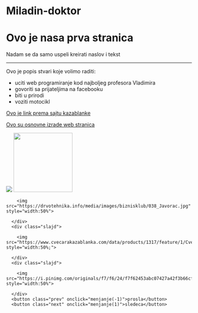 # Miladin-doktor<html>
<head>
<title>Nasa prva web stranica</title>
<style>
body {

  background-image: url('https://cvecarstvo.com/wp-content/uploads/2016/02/Cvecara-Fragola-9-620x315.jpg'); }
  
#tekst { color: white;
		 text-decoration: none;
		 font-family: Verdana; }
#deo { background-color: black;
       padding: 15px; }

</style>
</head>
<body>
<div id='deo'>
<h1 id='tekst'>Ovo je nasa prva stranica</h1>
<p id='tekst'>Nadam se da samo uspeli kreirati naslov i tekst</p>
<hr>
<p id='tekst'>Ovo je popis stvari koje volimo raditi:</p>
<ul>
<li id='tekst'>uciti web programiranje kod najboljeg  profesora Vladimira</li>
<li id='tekst'>govoriti sa prijateljima na facebooku</li>
<li id='tekst'>biti u prirodi</li>
<li id='tekst'>voziti motocikl</li>
</ul>
<p id='tekst'><a href="https://cvecarakazablanka.com/" title="Povratak">Ovo je link prema sajtu kazablanke</p>
<p id='tekst'>Ovo su osnovne izrade web stranica</p>
</div>
<a href='https://cvecarakazablanka.com/'><img src='https://www.klikdovencanja.com/wp-content/uploads/2015/03/cvecara-kazablanka1-320x160.jpg'></a>
<a href='https://drvotehnika.info/adresar/javorac-bogise'><img src='https://www.pttimenik.com/sites/default/files/imagecache/logo_firme/131969.jpg' height='160px'></a>
<br>
<div>
      <div class="slajd">
      
        <img src="https://drvotehnika.info/media/images/biznisklub/038_Javorac.jpg" style="width:50%">
        
      </div>
      <div class="slajd">
  
        <img src="https://www.cvecarakazablanka.com/data/products/1317/feature/1/Cvetni_aranzman_691.JPG" style="width:50%;">
        
      </div>
      <div class="slajd">
   
        <img src="https://i.pinimg.com/originals/f7/f6/24/f7f62453abc07427a42f3b66cfcd4183.jpg" style="width:50%">
       
      </div>
      <button class="prev" onclick="menjanje(-1)">prosla</button>
      <button class="next" onclick="menjanje(1)">sledeca</button>

</body>
<script>
var slajdIndex = 1;
      pokaziSlajd(slajdIndex);
      
      function menjanje(n) {
        pokaziSlajd(slajdIndex += n);
      }
      
      function sadasnjiSlajd(n) {
        pokaziSlajd(slajdIndex = n);
      }
      
      function pokaziSlajd(n) {
        var i;
        var slajdovi = document.getElementsByClassName("slajd");
        
        if (n > slajdovi.length) {slajdIndex = 1}    
        if (n < 1) {slajdIndex = slajdovi.length}
        for (i = 0; i < slajdovi.length; i++) {
            slajdovi[i].style.display = "none";  
        }
        
        slajdovi[slajdIndex-1].style.display = "block";  
        
      }



</script>
</html>



